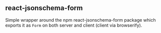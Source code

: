 react-jsonschema-form
---

Simple wrapper around the npm react-jsonschema-form package which exports it as `Form` on both server and client (client via browserify).

